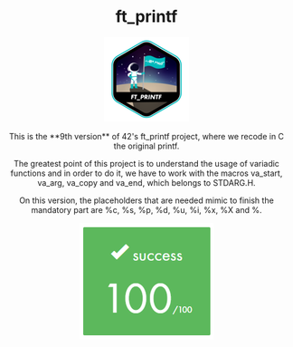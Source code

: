<div align=center>

  <h1>ft_printf</h1>
  
  <img src=https://github.com/julianamilson/julianamilson_utils/blob/master/printf.png>
  <p>This is the **9th version** of 42's ft_printf project, where we recode in C the original printf.</p>
  
  <p>The greatest point of this project is to understand the usage of variadic functions and in order to do it, we have to work with the macros va_start, va_arg, va_copy and va_end, which belongs to STDARG.H.</p>
  
  <p>On this version, the placeholders that are needed mimic to finish the mandatory part are %c, %s, %p, %d, %u, %i, %x, %X and %.</p>
  
  <img src=https://github.com/julianamilson/julianamilson_utils/blob/master/100.png>
</div>

